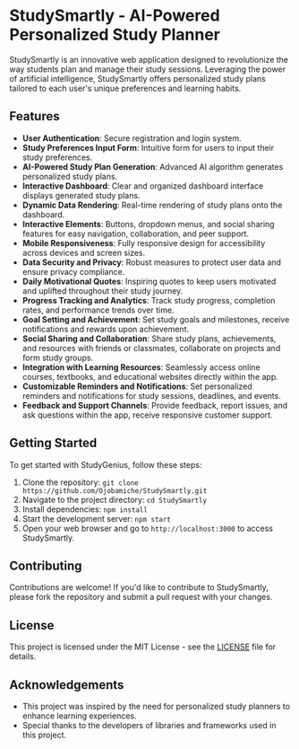 # StudySmartly - AI-Powered Personalized Study Planner

StudySmartly is an innovative web application designed to revolutionize the way students plan and manage their study sessions. Leveraging the power of artificial intelligence, StudySmartly offers personalized study plans tailored to each user's unique preferences and learning habits.

## Features

- **User Authentication**: Secure registration and login system.
- **Study Preferences Input Form**: Intuitive form for users to input their study preferences.
- **AI-Powered Study Plan Generation**: Advanced AI algorithm generates personalized study plans.
- **Interactive Dashboard**: Clear and organized dashboard interface displays generated study plans.
- **Dynamic Data Rendering**: Real-time rendering of study plans onto the dashboard.
- **Interactive Elements**: Buttons, dropdown menus, and social sharing features for easy navigation, collaboration, and peer support.
- **Mobile Responsiveness**: Fully responsive design for accessibility across devices and screen sizes.
- **Data Security and Privacy**: Robust measures to protect user data and ensure privacy compliance.
- **Daily Motivational Quotes**: Inspiring quotes to keep users motivated and uplifted throughout their study journey.
- **Progress Tracking and Analytics**: Track study progress, completion rates, and performance trends over time.
- **Goal Setting and Achievement**: Set study goals and milestones, receive notifications and rewards upon achievement.
- **Social Sharing and Collaboration**: Share study plans, achievements, and resources with friends or classmates, collaborate on projects and form study groups.
- **Integration with Learning Resources**: Seamlessly access online courses, textbooks, and educational websites directly within the app.
- **Customizable Reminders and Notifications**: Set personalized reminders and notifications for study sessions, deadlines, and events.
- **Feedback and Support Channels**: Provide feedback, report issues, and ask questions within the app, receive responsive customer support.

## Getting Started

To get started with StudyGenius, follow these steps:

1. Clone the repository: `git clone https://github.com/Ojobamiche/StudySmartly.git`
2. Navigate to the project directory: `cd StudySmartly`
3. Install dependencies: `npm install`
4. Start the development server: `npm start`
5. Open your web browser and go to `http://localhost:3000` to access StudySmartly.

## Contributing

Contributions are welcome! If you'd like to contribute to StudySmartly, please fork the repository and submit a pull request with your changes.

## License

This project is licensed under the MIT License - see the [LICENSE](LICENSE) file for details.

## Acknowledgements

- This project was inspired by the need for personalized study planners to enhance learning experiences.
- Special thanks to the developers of libraries and frameworks used in this project.

